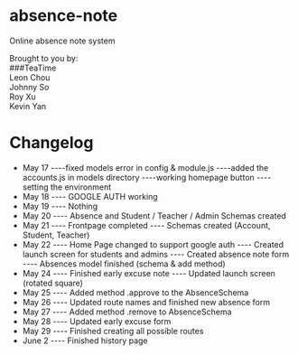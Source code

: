 # absence-note  
Online absence note system  

Brought to you by:  
###TeaTime  
Leon Chou  
Johnny So  
Roy Xu  
Kevin Yan  

# Changelog
- May 17
----fixed models error in config & module.js
----added the accounts.js in models directory
----working homepage button
----setting the environment
- May 18
---- GOOGLE AUTH working
- May 19
---- Nothing
- May 20
---- Absence and Student / Teacher / Admin Schemas created
- May 21
---- Frontpage completed
---- Schemas created (Account, Student, Teacher)
- May 22
---- Home Page changed to support google auth
---- Created launch screen for students and admins
---- Created absence note form
---- Absences model finished (schema & add method)
- May 24
---- Finished early excuse note
---- Updated launch screen (rotated square)
- May 25
---- Added method .approve to the AbsenceSchema
- May 26
---- Updated route names and finished new absence form
- May 27
---- Added method .remove to AbsenceSchema
- May 28
---- Updated early excuse form
- May 29
---- Finished creating all possible routes
- June 2
---- Finished history page
